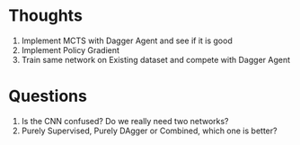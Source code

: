 Thoughts
========

1. Implement MCTS with Dagger Agent and see if it is good
1. Implement Policy Gradient
1. Train same network on Existing dataset and compete with Dagger Agent

Questions
=========

1. Is the CNN confused? Do we really need two networks?
1. Purely Supervised, Purely DAgger or Combined, which one is better?
